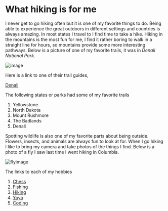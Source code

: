 # What hiking is for me

I never get to go hiking often but it is one of my favorite things to do. Being able to experience the great outdoors in different settings and countries is always amazing. In most states I travel to I find time to take a hike. Hiking in the mountains is the most fun for me, I find it rather boring to walk in a straight line for hours, so mountains provide some more interesting pathways. Below is a picture of one of my favorite trails, it was in _Denali National Park._

![image](https://user-images.githubusercontent.com/65063251/119296747-2b378900-bc1f-11eb-81c5-122df50d1767.png)

Here is a link to one of their trail guides, 

[Denali](https://www.alaska.org/destination/denali-national-park/parks-and-trails)

The following states or parks had some of my favorite trails

1. Yellowstone
2. North Dakota
3. Mount Rushmore
4. The Badlands
5. Denali

Spotting wildlife is also one of my favorite parts about being outside. Flowers, insects, and animals are always fun to look at for. When I go hiking I like to bring my camera and take photos of the things I find. Below is a photo of a fly I saw last time I went hiking in Columbia.


![flyimage](/images/DSC00257.JPG)

The links to each of my hobbies
1. [Chess](https://github.com/coleblakeman01/Final-Project-IT-1000/blob/main/Chess)
2. [Fishing](https://github.com/coleblakeman01/Final-Project-IT-1000/blob/main/fishing.md)
3. [Hiking](https://github.com/coleblakeman01/Final-Project-IT-1000/blob/main/hiking.md)
4. [Yoyo](https://github.com/coleblakeman01/Final-Project-IT-1000/blob/main/yoyo.md)
5. [Coding](https://github.com/coleblakeman01/Final-Project-IT-1000/blob/main/coding.md)

```html

